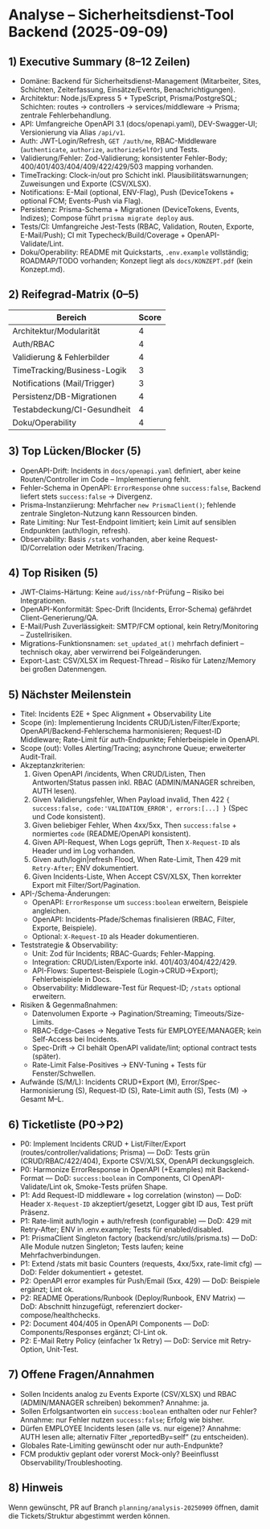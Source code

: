 # Analyse – Sicherheitsdienst-Tool Backend (2025-09-09)

## 1) Executive Summary (8–12 Zeilen)
- Domäne: Backend für Sicherheitsdienst-Management (Mitarbeiter, Sites, Schichten, Zeiterfassung, Einsätze/Events, Benachrichtigungen).
- Architektur: Node.js/Express 5 + TypeScript, Prisma/PostgreSQL; Schichten: routes → controllers → services/middleware → Prisma; zentrale Fehlerbehandlung.
- API: Umfangreiche OpenAPI 3.1 (docs/openapi.yaml), DEV-Swagger-UI; Versionierung via Alias `/api/v1`.
- Auth: JWT-Login/Refresh, `GET /auth/me`, RBAC-Middleware (`authenticate`, `authorize`, `authorizeSelfOr`) und Tests.
- Validierung/Fehler: Zod-Validierung; konsistenter Fehler-Body; 400/401/403/404/409/422/429/503 mapping vorhanden.
- TimeTracking: Clock-in/out pro Schicht inkl. Plausibilitätswarnungen; Zuweisungen und Exporte (CSV/XLSX).
- Notifications: E-Mail (optional, ENV-Flag), Push (DeviceTokens + optional FCM; Events-Push via Flag).
- Persistenz: Prisma-Schema + Migrationen (DeviceTokens, Events, Indizes); Compose führt `prisma migrate deploy` aus.
- Tests/CI: Umfangreiche Jest-Tests (RBAC, Validation, Routen, Exporte, E-Mail/Push); CI mit Typecheck/Build/Coverage + OpenAPI-Validate/Lint.
- Doku/Operability: README mit Quickstarts, `.env.example` vollständig; ROADMAP/TODO vorhanden; Konzept liegt als `docs/KONZEPT.pdf` (kein Konzept.md).

## 2) Reifegrad-Matrix (0–5)
| Bereich                      | Score |
|-----------------------------|-------|
| Architektur/Modularität     | 4     |
| Auth/RBAC                   | 4     |
| Validierung & Fehlerbilder  | 4     |
| TimeTracking/Business-Logik | 3     |
| Notifications (Mail/Trigger)| 3     |
| Persistenz/DB-Migrationen   | 4     |
| Testabdeckung/CI-Gesundheit | 4     |
| Doku/Operability            | 4     |

## 3) Top Lücken/Blocker (5)
- OpenAPI-Drift: Incidents in `docs/openapi.yaml` definiert, aber keine Routen/Controller im Code – Implementierung fehlt.
- Fehler-Schema in OpenAPI: `ErrorResponse` ohne `success:false`, Backend liefert stets `success:false` → Divergenz.
- Prisma-Instanziierung: Mehrfacher `new PrismaClient()`; fehlende zentrale Singleton-Nutzung kann Ressourcen binden.
- Rate Limiting: Nur Test-Endpoint limitiert; kein Limit auf sensiblen Endpunkten (auth/login, refresh).
- Observability: Basis `/stats` vorhanden, aber keine Request-ID/Correlation oder Metriken/Tracing.

## 4) Top Risiken (5)
- JWT-Claims-Härtung: Keine `aud/iss/nbf`-Prüfung – Risiko bei Integrationen.
- OpenAPI-Konformität: Spec-Drift (Incidents, Error-Schema) gefährdet Client-Generierung/QA.
- E-Mail/Push Zuverlässigkeit: SMTP/FCM optional, kein Retry/Monitoring – Zustellrisiken.
- Migrations-Funktionsnamen: `set_updated_at()` mehrfach definiert – technisch okay, aber verwirrend bei Folgeänderungen.
- Export-Last: CSV/XLSX im Request-Thread – Risiko für Latenz/Memory bei großen Datenmengen.

## 5) Nächster Meilenstein
- Titel: Incidents E2E + Spec Alignment + Observability Lite
- Scope (in): Implementierung Incidents CRUD/Listen/Filter/Exporte; OpenAPI/Backend-Fehlerschema harmonisieren; Request-ID Middleware; Rate-Limit für auth-Endpunkte; Fehlerbeispiele in OpenAPI.
- Scope (out): Volles Alerting/Tracing; asynchrone Queue; erweiterter Audit-Trail.
- Akzeptanzkriterien:
  1. Given OpenAPI /incidents, When CRUD/Listen, Then Antworten/Status passen inkl. RBAC (ADMIN/MANAGER schreiben, AUTH lesen).
  2. Given Validierungsfehler, When Payload invalid, Then 422 `{ success:false, code:'VALIDATION_ERROR', errors:[...] }` (Spec und Code konsistent).
  3. Given beliebiger Fehler, When 4xx/5xx, Then `success:false` + normiertes `code` (README/OpenAPI konsistent).
  4. Given API-Request, When Logs geprüft, Then `X-Request-ID` als Header und im Log vorhanden.
  5. Given auth/login|refresh Flood, When Rate-Limit, Then 429 mit `Retry-After`; ENV dokumentiert.
  6. Given Incidents-Liste, When Accept CSV/XLSX, Then korrekter Export mit Filter/Sort/Pagination.
- API-/Schema-Änderungen:
  - OpenAPI: `ErrorResponse` um `success:boolean` erweitern, Beispiele angleichen.
  - OpenAPI: Incidents-Pfade/Schemas finalisieren (RBAC, Filter, Exporte, Beispiele).
  - Optional: `X-Request-ID` als Header dokumentieren.
- Teststrategie & Observability:
  - Unit: Zod für Incidents; RBAC-Guards; Fehler-Mapping.
  - Integration: CRUD/Listen/Exporte inkl. 401/403/404/422/429.
  - API-Flows: Supertest-Beispiele (Login→CRUD→Export); Fehlerbeispiele in Docs.
  - Observability: Middleware-Test für Request-ID; `/stats` optional erweitern.
- Risiken & Gegenmaßnahmen:
  - Datenvolumen Exporte → Pagination/Streaming; Timeouts/Size-Limits.
  - RBAC-Edge-Cases → Negative Tests für EMPLOYEE/MANAGER; kein Self-Access bei Incidents.
  - Spec-Drift → CI behält OpenAPI validate/lint; optional contract tests (später).
  - Rate-Limit False-Positives → ENV-Tuning + Tests für Fenster/Schwellen.
- Aufwände (S/M/L): Incidents CRUD+Export (M), Error/Spec-Harmonisierung (S), Request-ID (S), Rate-Limit auth (S), Tests (M) → Gesamt M–L.

## 6) Ticketliste (P0→P2)
- P0: Implement Incidents CRUD + List/Filter/Export (routes/controller/validations; Prisma) — DoD: Tests grün (CRUD/RBAC/422/404), Exporte CSV/XLSX, OpenAPI deckungsgleich.
- P0: Harmonize ErrorResponse in OpenAPI (+Examples) mit Backend-Format — DoD: `success:boolean` in Components, CI OpenAPI-Validate/Lint ok, Smoke-Tests prüfen Shape.
- P1: Add Request-ID middleware + log correlation (winston) — DoD: Header `X-Request-ID` akzeptiert/gesetzt, Logger gibt ID aus, Test prüft Präsenz.
- P1: Rate-limit auth/login + auth/refresh (configurable) — DoD: 429 mit Retry-After; ENV in .env.example; Tests für enabled/disabled.
- P1: PrismaClient Singleton factory (backend/src/utils/prisma.ts) — DoD: Alle Module nutzen Singleton; Tests laufen; keine Mehrfachverbindungen.
- P1: Extend /stats mit basic Counters (requests, 4xx/5xx, rate-limit cfg) — DoD: Felder dokumentiert + getestet.
- P2: OpenAPI error examples für Push/Email (5xx, 429) — DoD: Beispiele ergänzt; Lint ok.
- P2: README Operations/Runbook (Deploy/Runbook, ENV Matrix) — DoD: Abschnitt hinzugefügt, referenziert docker-compose/healthchecks.
- P2: Document 404/405 in OpenAPI Components — DoD: Components/Responses ergänzt; CI-Lint ok.
- P2: E-Mail Retry Policy (einfacher 1x Retry) — DoD: Service mit Retry-Option, Unit-Test.

## 7) Offene Fragen/Annahmen
- Sollen Incidents analog zu Events Exporte (CSV/XLSX) und RBAC (ADMIN/MANAGER schreiben) bekommen? Annahme: ja.
- Sollen Erfolgsantworten ein `success:boolean` enthalten oder nur Fehler? Annahme: nur Fehler nutzen `success:false`; Erfolg wie bisher.
- Dürfen EMPLOYEE Incidents lesen (alle vs. nur eigene)? Annahme: AUTH lesen alle; alternativ Filter „reportedBy=self“ (zu entscheiden).
- Globales Rate-Limiting gewünscht oder nur auth-Endpunkte?
- FCM produktiv geplant oder vorerst Mock-only? Beeinflusst Observability/Troubleshooting.

## 8) Hinweis
Wenn gewünscht, PR auf Branch `planning/analysis-20250909` öffnen, damit die Tickets/Struktur abgestimmt werden können.

